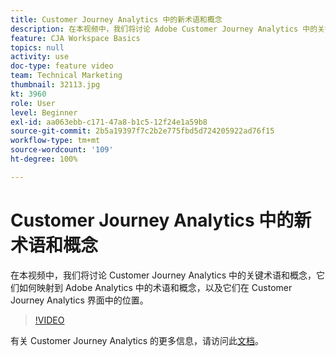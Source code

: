 ```yaml
---
title: Customer Journey Analytics 中的新术语和概念
description: 在本视频中，我们将讨论 Adobe Customer Journey Analytics 中的关键术语和概念，它们如何映射到 Adobe Analytics 中的术语和概念，以及它们在 Customer Journey Analytics 界面中的位置。
feature: CJA Workspace Basics
topics: null
activity: use
doc-type: feature video
team: Technical Marketing
thumbnail: 32113.jpg
kt: 3960
role: User
level: Beginner
exl-id: aa063ebb-c171-47a8-b1c5-12f24e1a59b8
source-git-commit: 2b5a19397f7c2b2e775fbd5d724205922ad76f15
workflow-type: tm+mt
source-wordcount: '109'
ht-degree: 100%

---
```


# Customer Journey Analytics 中的新术语和概念

在本视频中，我们将讨论 Customer Journey Analytics 中的关键术语和概念，它们如何映射到 Adobe Analytics 中的术语和概念，以及它们在 Customer Journey Analytics 界面中的位置。

>[!VIDEO](https://video.tv.adobe.com/v/32113/?quality=12)

有关 Customer Journey Analytics 的更多信息，请访问此[文档](https://docs.adobe.com/content/help/zh-Hans/analytics-platform/using/cja-landing.html)。
